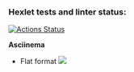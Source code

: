 ### Hexlet tests and linter status:
[![Actions Status](https://github.com/Johnny32id/python-project-50/actions/workflows/hexlet-check.yml/badge.svg)](https://github.com/Johnny32id/python-project-50/actions)

**Asciinema**
* Flat format
<a href="https://asciinema.org/a/Gq2DIwxx2zk2i9MVp76X4rKKZ" target="_blank"><img src="https://asciinema.org/a/Gq2DIwxx2zk2i9MVp76X4rKKZ.svg" /></a>